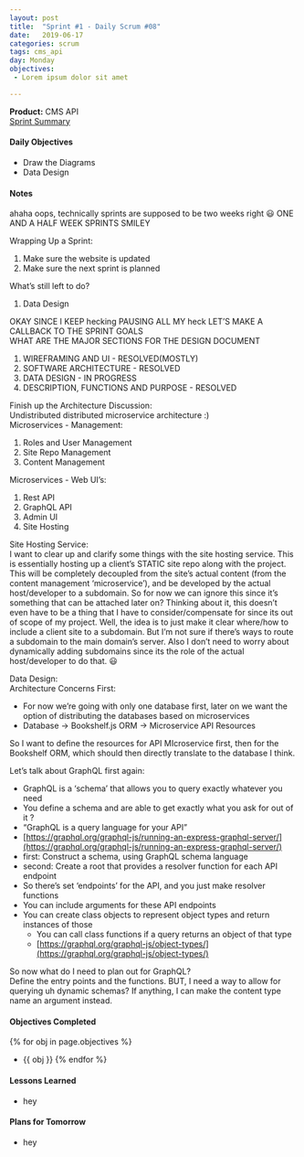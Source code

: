 ```yaml
---
layout: post
title:  "Sprint #1 - Daily Scrum #08"
date:   2019-06-17
categories: scrum
tags: cms_api
day: Monday
objectives:
 - Lorem ipsum dolor sit amet

---
```


<b>Product:</b> CMS API  
[Sprint Summary](/blog/projects/cms-sprint-1)

#### Daily Objectives
* Draw the Diagrams
* Data Design

#### Notes
ahaha oops, technically sprints are supposed to be two weeks right :smiley:
ONE AND A HALF WEEK SPRINTS SMILEY

Wrapping Up a Sprint:
1. Make sure the website is updated
2. Make sure the next sprint is planned

What’s still left to do?
1. Data Design

OKAY SINCE I KEEP hecking PAUSING ALL MY heck LET’S MAKE A CALLBACK TO THE SPRINT GOALS  
WHAT ARE THE MAJOR SECTIONS FOR THE DESIGN DOCUMENT
1. WIREFRAMING AND UI - RESOLVED(MOSTLY)
2. SOFTWARE ARCHITECTURE - RESOLVED
3. DATA DESIGN - IN PROGRESS
4. DESCRIPTION, FUNCTIONS AND PURPOSE - RESOLVED

Finish up the Architecture Discussion:  
Undistributed distributed microservice architecture :)  
Microservices - Management:  
1. Roles and User Management
2. Site Repo Management
3. Content Management

Microservices - Web UI’s:  
1. Rest API
2. GraphQL API
3. Admin UI
4. Site Hosting

Site Hosting Service:  
	I want to clear up and clarify some things with the site hosting service.  This is essentially hosting up a client’s STATIC site repo along with the project.  This will be completely decoupled from the site’s actual content (from the content management ‘microservice’), and be developed by the actual host/developer to a subdomain.  So for now we can ignore this since it’s something that can be attached later on?  Thinking about it, this doesn’t even have to be a thing that I have to consider/compensate for since its out of scope of my project. Well, the idea is to just make it clear where/how to include a client site to a subdomain.  But I’m not sure if there’s ways to route a subdomain to the main domain’s server.  Also I don’t need to worry about dynamically adding subdomains since its the role of the actual host/developer to do that. :smiley:

Data Design:  
Architecture Concerns First:
* For now we’re going with only one database first, later on we want the option of distributing the databases based on microservices
* Database → Bookshelf.js ORM → Microservice API Resources

So I want to define the resources for API MIcroservice first, then for the Bookshelf ORM, which should then directly translate to the database I think.

Let’s talk about GraphQL first again:  
* GraphQL is a ‘schema’ that allows you to query exactly whatever you need
* You define a schema and are able to get exactly what you ask for out of it ?
* “GraphQL is a query language for your API”
* [https://graphql.org/graphql-js/running-an-express-graphql-server/](https://graphql.org/graphql-js/running-an-express-graphql-server/)
* first: Construct a schema, using GraphQL schema language
* second: Create a root that provides a resolver function for each API endpoint
* So there’s set ‘endpoints’ for the API, and you just make resolver functions
* You can include arguments for these API endpoints
* You can create class objects to represent object types and return instances of those
	* You can call class functions if a query returns an object of that type
	* [https://graphql.org/graphql-js/object-types/](https://graphql.org/graphql-js/object-types/)

So now what do I need to plan out for GraphQL?  
Define the entry points and the functions.  BUT, I need a way to allow for querying uh dynamic schemas?  If anything, I can make the content type name an argument instead.


#### Objectives Completed
{% for obj in page.objectives %}
* {{ obj }}
{% endfor %}

#### Lessons Learned
* hey

#### Plans for Tomorrow
* hey